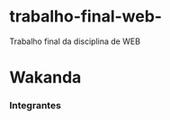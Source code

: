 # trabalho-final-web-
Trabalho final da disciplina de WEB
# Wakanda

### Integrantes
[comment]: <> (Gabrielly Thaila Moreira de Azevedo,
Kailene Rodrigues de Souza,
Lívia Santos Ventura,
Maria Eduarda da Silva,
Pedro Luiz Lopes Pereira)

